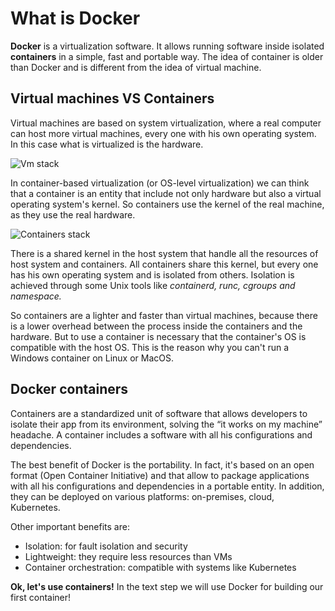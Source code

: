 # What is Docker

**Docker** is a virtualization software. It allows running software inside isolated **containers** in a simple, fast and portable way.
The idea of container is older than Docker and is different from the idea of virtual machine.

## Virtual machines VS Containers

Virtual machines are based on system virtualization, where a real computer can host more virtual machines, every one with his own operating system. In this case what is virtualized is the hardware.

![Vm stack](https://raw.githubusercontent.com/dcc-sapienza/katacoda-scenarios/master/docker/part1/images/vms.png)

In container-based virtualization (or OS-level virtualization) we can think that a container is an entity that include not only hardware but also a virtual operating system's kernel. So containers use the kernel of the real machine, as they use the real hardware.

![Containers stack](https://raw.githubusercontent.com/dcc-sapienza/katacoda-scenarios/master/docker/part1/images/containers.png)

There is a shared kernel in the host system that handle all the resources of host system and containers. All containers share this kernel, but every one has his own operating system and is isolated from others. Isolation is achieved through some Unix tools like *containerd, runc, cgroups and namespace.*

So containers are a lighter and faster than virtual machines, because there is a lower overhead between the process inside the containers and the hardware. But to use a container is necessary that the container's OS is compatible with the host OS. This is the reason why you can't run a Windows container on Linux or MacOS.

## Docker containers

Containers are a standardized unit of software that allows developers to isolate their app from its environment, solving the “it works on my machine” headache. A container includes a software with all his configurations and dependencies. 

The best benefit of Docker is the portability. In fact, it's based on an open format (Open Container Initiative) and that allow to package applications with all his configurations and dependencies in a portable entity. In addition, they can be deployed on various platforms: on-premises, cloud, Kubernetes. 

Other important benefits are:
- Isolation: for fault isolation and security
- Lightweight: they require less resources than VMs
- Container orchestration: compatible with systems like Kubernetes


**Ok, let's use containers!** In the text step we will use Docker for building our first container! 